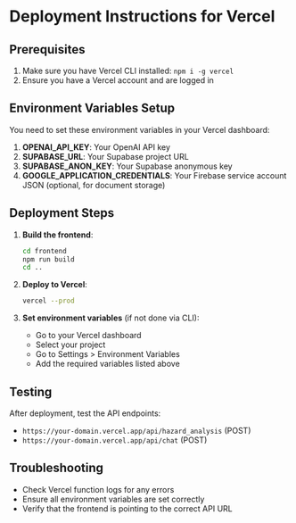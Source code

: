 # Deployment Instructions for Vercel

## Prerequisites
1. Make sure you have Vercel CLI installed: `npm i -g vercel`
2. Ensure you have a Vercel account and are logged in

## Environment Variables Setup
You need to set these environment variables in your Vercel dashboard:

1. **OPENAI_API_KEY**: Your OpenAI API key
2. **SUPABASE_URL**: Your Supabase project URL
3. **SUPABASE_ANON_KEY**: Your Supabase anonymous key
4. **GOOGLE_APPLICATION_CREDENTIALS**: Your Firebase service account JSON (optional, for document storage)

## Deployment Steps

1. **Build the frontend**:
   ```bash
   cd frontend
   npm run build
   cd ..
   ```

2. **Deploy to Vercel**:
   ```bash
   vercel --prod
   ```

3. **Set environment variables** (if not done via CLI):
   - Go to your Vercel dashboard
   - Select your project
   - Go to Settings > Environment Variables
   - Add the required variables listed above

## Testing
After deployment, test the API endpoints:
- `https://your-domain.vercel.app/api/hazard_analysis` (POST)
- `https://your-domain.vercel.app/api/chat` (POST)

## Troubleshooting
- Check Vercel function logs for any errors
- Ensure all environment variables are set correctly
- Verify that the frontend is pointing to the correct API URL
